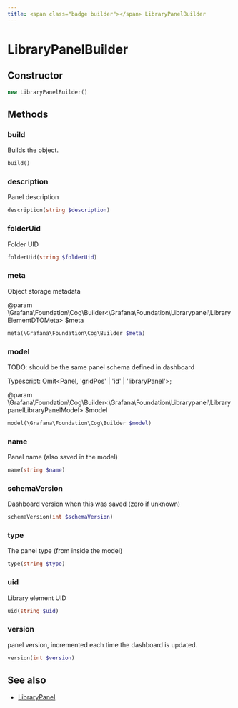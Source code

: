 ```yaml
---
title: <span class="badge builder"></span> LibraryPanelBuilder
---
```

# <span class="badge builder"></span> LibraryPanelBuilder

## Constructor

```php
new LibraryPanelBuilder()
```
## Methods

### <span class="badge object-method"></span> build

Builds the object.

```php
build()
```

### <span class="badge object-method"></span> description

Panel description

```php
description(string $description)
```

### <span class="badge object-method"></span> folderUid

Folder UID

```php
folderUid(string $folderUid)
```

### <span class="badge object-method"></span> meta

Object storage metadata

@param \Grafana\Foundation\Cog\Builder<\Grafana\Foundation\Librarypanel\LibraryElementDTOMeta> $meta

```php
meta(\Grafana\Foundation\Cog\Builder $meta)
```

### <span class="badge object-method"></span> model

TODO: should be the same panel schema defined in dashboard

Typescript: Omit<Panel, 'gridPos' | 'id' | 'libraryPanel'>;

@param \Grafana\Foundation\Cog\Builder<\Grafana\Foundation\Librarypanel\LibrarypanelLibraryPanelModel> $model

```php
model(\Grafana\Foundation\Cog\Builder $model)
```

### <span class="badge object-method"></span> name

Panel name (also saved in the model)

```php
name(string $name)
```

### <span class="badge object-method"></span> schemaVersion

Dashboard version when this was saved (zero if unknown)

```php
schemaVersion(int $schemaVersion)
```

### <span class="badge object-method"></span> type

The panel type (from inside the model)

```php
type(string $type)
```

### <span class="badge object-method"></span> uid

Library element UID

```php
uid(string $uid)
```

### <span class="badge object-method"></span> version

panel version, incremented each time the dashboard is updated.

```php
version(int $version)
```

## See also

 * <span class="badge object-type-class"></span> [LibraryPanel](./object-LibraryPanel.md)
